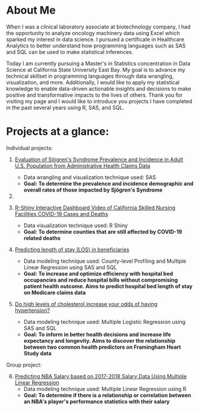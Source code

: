 # About Me

When I was a clinical laboratory associate at biotechnology company, I had the opportunity to analyze oncology machinery data using Excel which sparked my interest in data science.
I pursued a certificate in Healthcare Analytics to better understand how programming languages such as SAS and SQL can be used to make statistical inferences.

Today I am currently pursuing a Master's in Statistics concentration in Data Science at California State University East Bay. My goal is to advance my technical skillset in programming languages through data wrangling, visualization, and more. Additionally, I would like to apply my statistical knowledge to enable data-driven actionable insights and decisions to make positive and transformative impacts to the lives of others. Thank you for visiting my page and I would like to introduce you projects I have completed in the past several years using R, SAS, and SQL.

# Projects at a glance:

Individual projects:

1. [Evaluation of Sjögren's Syndrome Prevalence and Incidence in Adult U.S. Population from Administrative Health Claims Data](https://www.github.com/ihnguyen/sjogren)
   - Data wrangling and visualization technique used: SAS
   - **Goal: To determine the prevalence and incidence demographic and overall rates of those impacted by Sjögren's Syndrome**

2. 

3. [R-Shiny Interactive Dashboard Video of California Skilled Nursing Facilities COVID-19 Cases and Deaths](https://www.youtube.com/watch?v=78uA3t3osOA)
   - Data visualization technique used: R Shiny
   - **Goal: To determine counties that are still affected by COVID-19 related deaths**

4. [Predicting length of stay (LOS) in beneficiaries](https://github.com/ihnguyen/SAS_Project2)
   - Data modeling technique used: County-level Profiling and Multiple Linear Regression using SAS and SQL
   - **Goal: To increase and optimize efficiency with hospital bed occupancies and reduce hospital bills without compromising patient health outcome. Aims to predict hospital bed length of stay on Medicare claims data**

5. [Do high levels of cholesterol increase your odds of having hypertension?](https://github.com/ihnguyen/SAS_Project)
   - Data modeling technique used: Multiple Logistic Regression using SAS and SQL
   -  **Goal: To inform in better health decisions and increase life expectancy and longevity. Aims to discover the relationship between two common health predictors on Framingham Heart Study data**

Group project:

6. [Predicting NBA Salary based on 2017-2018 Salary Data Using Multiple Linear Regression](https://github.com/ihnguyen/NBASalary)
   - Data modeling technique used: Multiple Linear Regression using R
   -  **Goal: To determine if there is a relationship or correlation between an NBA's player's performance statistics with their salary**




